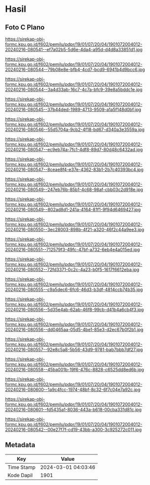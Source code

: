 # Hasil

## Foto C Plano

https://sirekap-obj-formc.kpu.go.id/f602/pemilu/pdpr/19/01/07/20/04/1901072004012-20240216-080541--ef7a02b5-5d6e-4da4-a95d-d4d8a33851d1.jpg

https://sirekap-obj-formc.kpu.go.id/f602/pemilu/pdpr/19/01/07/20/04/1901072004012-20240216-080544--79b08e8e-bfb4-4cd7-bcd9-6941b4d9bcc6.jpg

https://sirekap-obj-formc.kpu.go.id/f602/pemilu/pdpr/19/01/07/20/04/1901072004012-20240216-080544--3a4d33ab-16c7-4c7a-bfc9-39e8a5bddc1e.jpg

https://sirekap-obj-formc.kpu.go.id/f602/pemilu/pdpr/19/01/07/20/04/1901072004012-20240216-080545--37b44ded-1989-4713-9509-a1a5f148d0bf.jpg

https://sirekap-obj-formc.kpu.go.id/f602/pemilu/pdpr/19/01/07/20/04/1901072004012-20240216-080546--55d5704a-9cb2-4f18-bd67-d340a3e3559a.jpg

https://sirekap-obj-formc.kpu.go.id/f602/pemilu/pdpr/19/01/07/20/04/1901072004012-20240216-080547--ec9eb74a-7fc1-4df8-89d7-80d48c6432ad.jpg

https://sirekap-obj-formc.kpu.go.id/f602/pemilu/pdpr/19/01/07/20/04/1901072004012-20240216-080547--8ceae8f4-e37e-4362-83b1-2b7c40393bc4.jpg

https://sirekap-obj-formc.kpu.go.id/f602/pemilu/pdpr/19/01/07/20/04/1901072004012-20240216-080549--247eb76b-85b1-4c68-98af-cbb03c2d918e.jpg

https://sirekap-obj-formc.kpu.go.id/f602/pemilu/pdpr/19/01/07/20/04/1901072004012-20240216-080549--802ad8d1-241a-4164-81f1-9f94d6469427.jpg

https://sirekap-obj-formc.kpu.go.id/f602/pemilu/pdpr/19/01/07/20/04/1901072004012-20240216-080550--3ec28003-898b-4f21-a320-46f2c44a9ee3.jpg

https://sirekap-obj-formc.kpu.go.id/f602/pemilu/pdpr/19/01/07/20/04/1901072004012-20240216-080551--712579f3-49fc-47bf-a732-6eb4e4a015ed.jpg

https://sirekap-obj-formc.kpu.go.id/f602/pemilu/pdpr/19/01/07/20/04/1901072004012-20240216-080552--72fd3371-0c2c-4a23-b0f5-1617f6612eba.jpg

https://sirekap-obj-formc.kpu.go.id/f602/pemilu/pdpr/19/01/07/20/04/1901072004012-20240216-080555--c9a5dec6-6fc6-46d3-b3df-4814ccb74b35.jpg

https://sirekap-obj-formc.kpu.go.id/f602/pemilu/pdpr/19/01/07/20/04/1901072004012-20240216-080556--5d35e4ab-62ab-46f8-99cb-d41b4a6cb4f3.jpg

https://sirekap-obj-formc.kpu.go.id/f602/pemilu/pdpr/19/01/07/20/04/1901072004012-20240216-080556--dd0465aa-05d5-4be1-85e3-d2ec67b0f2b1.jpg

https://sirekap-obj-formc.kpu.go.id/f602/pemilu/pdpr/19/01/07/20/04/1901072004012-20240216-080557--92e8c5a8-5b56-43d9-9781-bab7bbb7df27.jpg

https://sirekap-obj-formc.kpu.go.id/f602/pemilu/pdpr/19/01/07/20/04/1901072004012-20240216-080558--45ba001b-19f6-476c-8828-c6525dd8ed6b.jpg

https://sirekap-obj-formc.kpu.go.id/f602/pemilu/pdpr/19/01/07/20/04/1901072004012-20240216-080600--1a9c4fcc-1974-48bf-8c32-6f7c04e7a92c.jpg

https://sirekap-obj-formc.kpu.go.id/f602/pemilu/pdpr/19/01/07/20/04/1901072004012-20240216-080601--fd5435a1-8036-443a-b618-00cba331d81c.jpg

https://sirekap-obj-formc.kpu.go.id/f602/pemilu/pdpr/19/01/07/20/04/1901072004012-20240216-080542--00e27f7f-cd19-43bb-a300-3c925272c011.jpg


## Metadata

| Key        | Value               |
| ---------- | ------------------- |
| Time Stamp | 2024-03-01 04:03:46 |
| Kode Dapil | 1901                |



